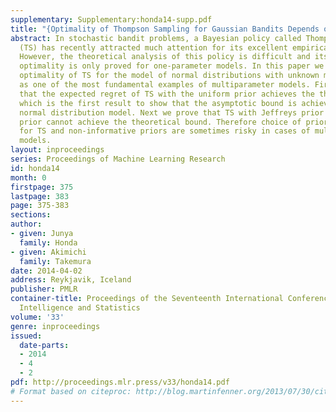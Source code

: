 ```yaml
---
supplementary: Supplementary:honda14-supp.pdf
title: "{Optimality of Thompson Sampling for Gaussian Bandits Depends on Priors}"
abstract: In stochastic bandit problems, a Bayesian policy called Thompson sampling
  (TS) has recently attracted much attention for its excellent empirical performance.
  However, the theoretical analysis of this policy is difficult and its asymptotic
  optimality is only proved for one-parameter models. In this paper we discuss the
  optimality of TS for the model of normal distributions with unknown means and variances
  as one of the most fundamental examples of multiparameter models. First we prove
  that the expected regret of TS with the uniform prior achieves the theoretical bound,
  which is the first result to show that the asymptotic bound is achievable for the
  normal distribution model. Next we prove that TS with Jeffreys prior and reference
  prior cannot achieve the theoretical bound. Therefore choice of priors is important
  for TS and non-informative priors are sometimes risky in cases of multiparameter
  models.
layout: inproceedings
series: Proceedings of Machine Learning Research
id: honda14
month: 0
firstpage: 375
lastpage: 383
page: 375-383
sections: 
author:
- given: Junya
  family: Honda
- given: Akimichi
  family: Takemura
date: 2014-04-02
address: Reykjavik, Iceland
publisher: PMLR
container-title: Proceedings of the Seventeenth International Conference on Artificial
  Intelligence and Statistics
volume: '33'
genre: inproceedings
issued:
  date-parts:
  - 2014
  - 4
  - 2
pdf: http://proceedings.mlr.press/v33/honda14.pdf
# Format based on citeproc: http://blog.martinfenner.org/2013/07/30/citeproc-yaml-for-bibliographies/
---
```


